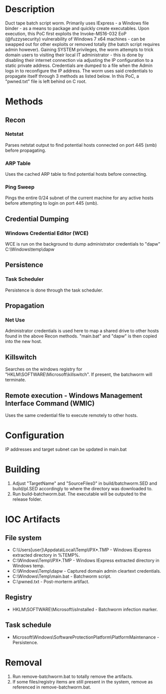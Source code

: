 # Description
Duct tape batch script worm. Primarily uses IExpress - a Windows file binder - as a means to package and quickly create executables. Upon execution, this PoC first exploits the Invoke-MS16-032 EoP (@fuzzysecurity) vulnerability of Windows 7 x64 machines - can be swapped out for other exploits or removed totally (the batch script requires admin however). Gaining SYSTEM privileges, the worm attempts to trick domain users to visiting their local IT administrator - this is done by disabling their internet connection via adjusting the IP configuration to a static private address. Credentials are dumped to a file when the Admin logs in to reconfigure the IP address. The worm uses said credentials to propagate itself through 3 methods as listed below. In this PoC, a "pwned.txt" file is left behind on C root.

# Methods
## Recon
### Netstat
Parses netstat output to find potential hosts connected on port 445 (smb) before propagating.

### ARP Table
Uses the cached ARP table to find potential hosts before connecting.

### Ping Sweep
Pings the entire 0/24 subnet of the current machine for any active hosts before attempting to login on port 445 (smb).

## Credential Dumping
### Windows Credential Editor (WCE)
WCE is run on the background to dump administrator credentials to "dapw" C:\Windows\temp\dapw

## Persistence
### Task Scheduler
Persistence is done through the task scheduler.

## Propagation
### Net Use
Administrator credentials is used here to map a shared drive to other hosts found in the above Recon methods. "main.bat" and "dapw" is then copied into the new host.

## Killswitch
Searches on the windows registry for "HKLM\SOFTWARE\Microsoft\killswitch". If present, the batchworm will terminate.

## Remote execution - Windows Management Interface Command (WMIC) 
Uses the same credential file to execute remotely to other hosts.

# Configuration
IP addresses and target subnet can be updated in main.bat

# Building
1. Adjust "TargetName" and "SourceFiles0" in build/batchworm.SED and build/pl.SED accordingly to where the directory was downloaded to.
2. Run build-batchworm.bat. The executable will be outputed to the release folder.

# IOC Artifacts
## File system
* C:\Users\[user]\Appdata\Local\Temp\IPX*.TMP - Windows IExpress extracted directory in %TEMP%.
* C:\Windows\Temp\IPX*.TMP - Windows IExpress extracted directory in Windows temp.
* C:\Windows\Temp\dapw - Captured domain admin cleartext credentials.
* C:\Windows\Temp\main.bat - Batchworm script.
* C:\pwned.txt - Post-morterm artifact.

## Registry
* HKLM\SOFTWARE\Microsoft\isInstalled - Batchworm infection marker.

## Task schedule
* Microsoft\Windows\SoftwareProtectionPlatform\PlatformMaintenance - Persistence.

# Removal
1. Run remove-batchworm.bat to totally remove the artifacts.
2. If some files/registry items are still present in the system, remove as referenced in remove-batchworm.bat.
